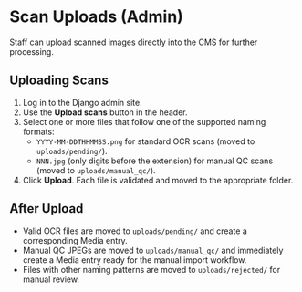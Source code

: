 # Scan Uploads (Admin)

Staff can upload scanned images directly into the CMS for further processing.

## Uploading Scans
1. Log in to the Django admin site.
2. Use the **Upload scans** button in the header.
3. Select one or more files that follow one of the supported naming formats:
   - `YYYY-MM-DDTHHMMSS.png` for standard OCR scans (moved to `uploads/pending/`).
   - `NNN.jpg` (only digits before the extension) for manual QC scans (moved to `uploads/manual_qc/`).
4. Click **Upload**. Each file is validated and moved to the appropriate folder.

## After Upload
- Valid OCR files are moved to `uploads/pending/` and create a corresponding Media entry.
- Manual QC JPEGs are moved to `uploads/manual_qc/` and immediately create a Media entry ready for the manual import workflow.
- Files with other naming patterns are moved to `uploads/rejected/` for manual review.
